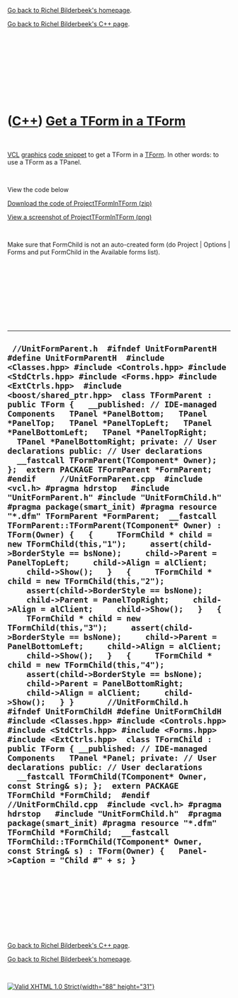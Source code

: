 [Go back to Richel Bilderbeek's homepage](index.htm).

[Go back to Richel Bilderbeek's C++ page](Cpp.htm).

 

 

 

 

 

([C++](Cpp.htm)) [Get a TForm in a TForm](CppTFormInTForm.htm)
==============================================================

 

[VCL](CppVcl.htm) [graphics](CppVclGraphics.htm) [code
snippet](CppVclCodeSnippets.htm) to get a TForm in a
[TForm](CppTForm.htm). In other words: to use a TForm as a TPanel.

 

View the code below

[Download the code of ProjectTFormInTForm (zip)](CppTFormInTForm.zip)

[View a screenshot of ProjectTFormInTForm (png)](CppTFormInTForm.PNG)

 

Make sure that FormChild is not an auto-created form (do Project |
Options | Forms and put FormChild in the Available forms list).

 

 

 

 

 

  ---------------------------------------------------------------------------------------------------------------------------------------------------------------------------------------------------------------------------------------------------------------------------------------------------------------------------------------------------------------------------------------------------------------------------------------------------------------------------------------------------------------------------------------------------------------------------------------------------------------------------------------------------------------------------------------------------------------------------------------------------------------------------------------------------------------------------------------------------------------------------------------------------------------------------------------------------------------------------------------------------------------------------------------------------------------------------------------------------------------------------------------------------------------------------------------------------------------------------------------------------------------------------------------------------------------------------------------------------------------------------------------------------------------------------------------------------------------------------------------------------------------------------------------------------------------------------------------------------------------------------------------------------------------------------------------------------------------------------------------------------------------------------------------------------------------------------------------------------------------------------------------------------------------------------------------------------------------------------------------------------------------------------------------------------------------------------------------------------------------------------------------------------------------------------------------------------------------------------------------------------------------------------------------------------------------------------------------------------------------------------------------------------------------------------------------------
  ` //UnitFormParent.h  #ifndef UnitFormParentH #define UnitFormParentH  #include <Classes.hpp> #include <Controls.hpp> #include <StdCtrls.hpp> #include <Forms.hpp> #include <ExtCtrls.hpp>  #include <boost/shared_ptr.hpp>  class TFormParent : public TForm {   __published: // IDE-managed Components   TPanel *PanelBottom;   TPanel *PanelTop;   TPanel *PanelTopLeft;   TPanel *PanelBottomLeft;   TPanel *PanelTopRight;   TPanel *PanelBottomRight; private: // User declarations public: // User declarations   __fastcall TFormParent(TComponent* Owner); };  extern PACKAGE TFormParent *FormParent;  #endif     //UnitFormParent.cpp  #include <vcl.h> #pragma hdrstop   #include "UnitFormParent.h" #include "UnitFormChild.h"  #pragma package(smart_init) #pragma resource "*.dfm" TFormParent *FormParent;  __fastcall TFormParent::TFormParent(TComponent* Owner) : TForm(Owner) {   {     TFormChild * child = new TFormChild(this,"1");     assert(child->BorderStyle == bsNone);     child->Parent = PanelTopLeft;     child->Align = alClient;     child->Show();   }   {     TFormChild * child = new TFormChild(this,"2");     assert(child->BorderStyle == bsNone);     child->Parent = PanelTopRight;     child->Align = alClient;     child->Show();   }   {     TFormChild * child = new TFormChild(this,"3");     assert(child->BorderStyle == bsNone);     child->Parent = PanelBottomLeft;     child->Align = alClient;     child->Show();   }   {     TFormChild * child = new TFormChild(this,"4");     assert(child->BorderStyle == bsNone);     child->Parent = PanelBottomRight;     child->Align = alClient;     child->Show();   } }       //UnitFormChild.h   #ifndef UnitFormChildH #define UnitFormChildH  #include <Classes.hpp> #include <Controls.hpp> #include <StdCtrls.hpp> #include <Forms.hpp> #include <ExtCtrls.hpp>  class TFormChild : public TForm { __published: // IDE-managed Components   TPanel *Panel; private: // User declarations public: // User declarations   __fastcall TFormChild(TComponent* Owner, const String& s); };  extern PACKAGE TFormChild *FormChild;  #endif    //UnitFormChild.cpp  #include <vcl.h> #pragma hdrstop   #include "UnitFormChild.h"  #pragma package(smart_init) #pragma resource "*.dfm" TFormChild *FormChild;  __fastcall TFormChild::TFormChild(TComponent* Owner, const String& s) : TForm(Owner) {   Panel->Caption = "Child #" + s; }`
  ---------------------------------------------------------------------------------------------------------------------------------------------------------------------------------------------------------------------------------------------------------------------------------------------------------------------------------------------------------------------------------------------------------------------------------------------------------------------------------------------------------------------------------------------------------------------------------------------------------------------------------------------------------------------------------------------------------------------------------------------------------------------------------------------------------------------------------------------------------------------------------------------------------------------------------------------------------------------------------------------------------------------------------------------------------------------------------------------------------------------------------------------------------------------------------------------------------------------------------------------------------------------------------------------------------------------------------------------------------------------------------------------------------------------------------------------------------------------------------------------------------------------------------------------------------------------------------------------------------------------------------------------------------------------------------------------------------------------------------------------------------------------------------------------------------------------------------------------------------------------------------------------------------------------------------------------------------------------------------------------------------------------------------------------------------------------------------------------------------------------------------------------------------------------------------------------------------------------------------------------------------------------------------------------------------------------------------------------------------------------------------------------------------------------------------------------

 

 

 

 

 

[Go back to Richel Bilderbeek's C++ page](Cpp.htm).

[Go back to Richel Bilderbeek's homepage](index.htm).

 

[![Valid XHTML 1.0 Strict](valid-xhtml10.png){width="88"
height="31"}](http://validator.w3.org/check?uri=referer)
